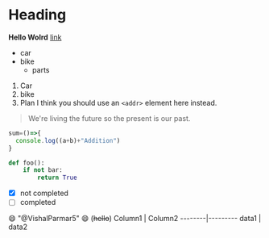# Heading
**Hello Wolrd** [link](http://www.google.com)
* car
* bike
  * parts
1. Car
2. bike
3. Plan
I think you should use an
`<addr>` element here instead.

> We're living the future so
> the present is our past.

```javascript
sum=()=>{
  console.log((a+b)+"Addition")
}
```
```python
def foo():
    if not bar:
        return True
```

- [x] not completed
- [ ] completed

:smile:
"@VishalParmar5"
:smile:
(~~hello~~)
Column1 | Column2
--------|---------
data1 | data2

 
